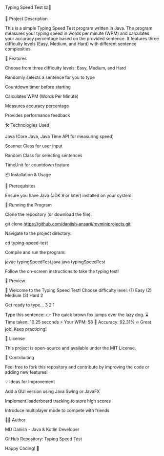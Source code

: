 Typing Speed Test ⌨️🚀

📌 Project Description

This is a simple Typing Speed Test program written in Java. The program measures your typing speed in words per minute (WPM) and calculates your accuracy percentage based on the provided sentence. It features three difficulty levels (Easy, Medium, and Hard) with different sentence complexities.

🎯 Features

Choose from three difficulty levels: Easy, Medium, and Hard

Randomly selects a sentence for you to type

Countdown timer before starting

Calculates WPM (Words Per Minute)

Measures accuracy percentage

Provides performance feedback

🛠️ Technologies Used

Java (Core Java, Java Time API for measuring speed)

Scanner Class for user input

Random Class for selecting sentences

TimeUnit for countdown feature

📦 Installation & Usage

🔧 Prerequisites

Ensure you have Java (JDK 8 or later) installed on your system.

🚀 Running the Program

Clone the repository (or download the file):

git clone https://github.com/daniish-ansarii/myminiprojects.git

Navigate to the project directory:

cd typing-speed-test

Compile and run the program:

javac typingSpeedTest.java
java typingSpeedTest

Follow the on-screen instructions to take the typing test!

📸 Preview

🎯 Welcome to the Typing Speed Test!
Choose difficulty level: (1) Easy (2) Medium (3) Hard
2

Get ready to type...
3
2
1

Type this sentence:
👉 The quick brown fox jumps over the lazy dog.
⌛ Time taken: 10.25 seconds
⚡ Your WPM: 58
🎯 Accuracy: 92.31%
🔥 Great job! Keep practicing!

📜 License

This project is open-source and available under the MIT License.

📢 Contributing

Feel free to fork this repository and contribute by improving the code or adding new features!

💡 Ideas for Improvement

Add a GUI version using Java Swing or JavaFX

Implement leaderboard tracking to store high scores

Introduce multiplayer mode to compete with friends

👨‍💻 Author

MD Danish - Java & Kotlin Developer

GitHub Repository: Typing Speed Test

Happy Coding! 🚀

